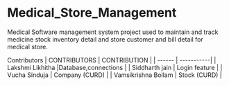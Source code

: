 # Medical_Store_Management
Medical Software management system project used to maintain and track medicine stock inventory detail and store customer and bill detail for medical store.

Contributors
| CONTRIBUTORS | CONTRIBUTION |
| ------ | -----------|
| Lakshmi Likhitha |Database,connections |
| Siddharth jain | Login feature |
| Vucha Sinduja | Company (CURD) |
| Vamsikrishna Bollam | Stock (CURD) |
